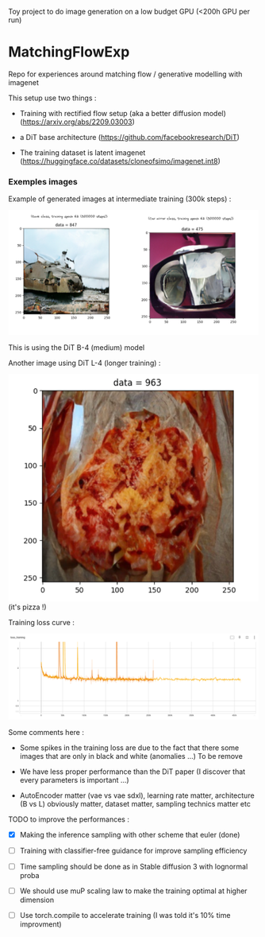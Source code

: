 Toy project to do image generation on a low budget GPU (<200h GPU per run)

# MatchingFlowExp

Repo for experiences around matching flow / generative modelling with imagenet

This setup use two things :

- Training with rectified flow setup (aka a better diffusion model) (https://arxiv.org/abs/2209.03003)

- a DiT base architecture (https://github.com/facebookresearch/DiT)

- The training dataset is latent imagenet (https://huggingface.co/datasets/cloneofsimo/imagenet.int8)

### Exemples images

Example of generated images at intermediate training (300k steps) : 

![examples](images/image.png)

This is using the DiT B-4 (medium) model

Another image using DiT L-4 (longer training) :
 
![alt text](images/imagepizza.png) (it's pizza !)


Training loss curve :

![alt text](images/imagecurve.png)

Some comments here : 

- Some spikes in the training loss are due to the fact that there some images that are only in black and white (anomalies ...)
To be remove

- We have less proper performance than the DiT paper (I discover that every parameters is important ...)

- AutoEncoder matter (vae vs vae sdxl), learning rate matter, architecture (B vs L) obviously matter, dataset matter, sampling technics matter etc

TODO to improve the performances :

- [x] Making the inference sampling with other scheme that euler (done)

- [ ] Training with classifier-free guidance for improve sampling efficiency

- [ ] Time sampling should be done as in Stable diffusion 3 with lognormal proba

- [ ] We should use muP scaling law to make the training optimal at higher dimension

- [ ] Use torch.compile to accelerate training (I was told it's 10% time improvment)



